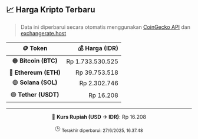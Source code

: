 

<!-- HARGA_KRIPTO -->
## 📈 Harga Kripto Terbaru

> Data ini diperbarui secara otomatis menggunakan [CoinGecko API](https://www.coingecko.com/) dan [exchangerate.host](https://exchangerate.host/)

<div align="center">

| 🪙 Token | 💰 Harga (IDR) |
|:------:|---------------:|
| 🟠 **Bitcoin (BTC)**   | Rp 1.733.530.525 |
| 🔵 **Ethereum (ETH)**  | Rp 39.753.518 |
| 🟣 **Solana (SOL)**    | Rp 2.302.746 |
| 🟢 **Tether (USDT)**   | Rp 16.208 |

---

💱 **Kurs Rupiah (USD → IDR)**: Rp 16.208

🕒 <sub>Terakhir diperbarui: 27/6/2025, 16.37.48</sub>

</div>
<!-- /HARGA_KRIPTO -->